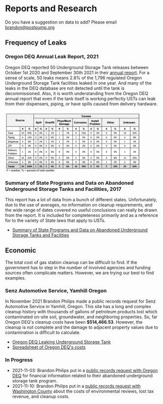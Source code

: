 # Reports and Research

Do you have a suggestion on data to add? Please email [brandon@postpump.org](mailto:brandon@postpump.org)

## Frequency of Leaks

### Oregon DEQ Annual Leak Report, 2021

Oregon DEQ reported 50 Underground Storage Tank releases between October 1st 2020 and September 30th 2021 in their [annual report](/assets/docs/oregon/oregon-deq-2021-ust-report.pdf). For a sense of scale, 50 leaks means 2.8% of the 1,796 regulated Oregon Underground Storage Tank facilities leaked in one year. And many of the leaks in the DEQ database are not detected until the tank is decommissioned. Also, it is worth understanding from the Oregon DEQ annual report that even if the tank itself is working perfectly USTs can leak from their dispensers, piping, or have spills caused from delivery hardware.

<a href="/assets/img/ust-spill-causes.png"><img src="/assets/img/ust-spill-causes.png" height="200" /></a>

### Summary of State Programs and Data on Abandoned Underground Storage Tanks and Facilities, 2017

This report has a lot of data from a bunch of different states. Unfortunately, due to the use of averages, no information on cleanup requirements, and the wide range of dates covered no useful conclusions can really be drawn from the report. It is included for completeness primarily and as a reference for to the variety of State laws that apply to USTs.

- [Summary of State Programs and Data on Abandoned Underground Storage Tanks and Facilities](https://astswmo.org/summary-of-state-programs-and-data-on-abandoned-underground-storage-tanks-and-facilities/#)

## Economic 

The total cost of gas station cleanup can be difficult to find. If the government has to step in the number of involved agencies and funding sources often complicate matters. However, we are trying our best to find examples.

### Senz Automotive Service, Yamhill Oregon


In November 2021 Brandon Philips made a public records request for Senz Automotive Service in Yamhill, Oregon. This site has a long and complex cleanup history with thousands of gallons of petroleum products lost which contaminated on-site soil, groundwater, and neighboring properties. So, far Oregon DEQ's cleanup costs have been **$514,466.53**. However, the cleanup is not complete and the damage to adjacent property values due to contamination is difficult to calculate. 

- [Oregon DEQ Leaking Underground Storage Tank](https://www.deq.state.or.us/WebDocs/Forms/Output/LustOutput.aspx?SourceId=2053&SourceIdType=10)
- [Spreadsheet of Oregon DEQ's costs](/reports/2021-oregon-deq-senz-auto-2001-2021.xlsx)

### In Progress

- 2021-11-03: Brandon Philips put in a [public records request with Oregon DEQ](/reports/2021-oregon-deq-abandoned-tanks) for financial information related to their abandoned underground storage tank program.
- 2021-11-10: Brandon Philips put in a [public records request with Washington County](/reports/2021-oregon-washington-county-874-sw-baseline) about the costs of environmental reviews, lost tax revenue, and cleanup costs.

